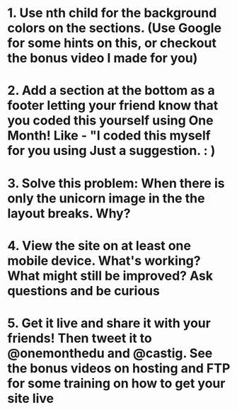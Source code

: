 <!-- TODO for this Challenge Project-->
# 1. Use nth child for the background colors on the sections. (Use Google for some hints on this, or checkout the bonus video I made for you)

# 2. Add a section at the bottom as a footer letting your friend know that you coded this yourself using One Month! Like - "I coded this myself for you using <!--<a href="www.onemonth.com" target="_blank">One Month</a>"--> Just a suggestion. : )

# 3. Solve this problem: When there is only the unicorn image in the <!--<section>--> the layout breaks. Why?

# 4. View the site on at least one mobile device. What's working? What might still be improved? Ask questions and be curious

# 5. Get it live and share it with your friends! Then tweet it to @onemonthedu and @castig. See the bonus videos on hosting and FTP for some training on how to get your site live
